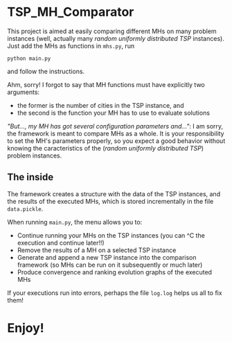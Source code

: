 # TSP_MH_Comparator

This project is aimed at easily comparing different MHs on many problem instances (well, actually many _random uniformly
distributed TSP_ instances). Just add the MHs as functions in `mhs.py`, run

    python main.py

and follow the instructions.

Ahm, sorry! I forgot to say that MH functions must have explicitly two arguments:
 - the former is the number of cities in the TSP instance, and
 - the second is the function your MH has to use to evaluate solutions

_"But..., my MH has got several configuration parameters and..."_: I am sorry, the framework is meant to compare MHs as a whole.
It is your responsibility to set the MH's parameters properly, so you expect a good behavior without knowing the caracteristics
of the (_random uniformly distributed TSP_) problem instances.


## The inside

The framework creates a structure with the data of the TSP instances, and the results of the executed MHs, which is
stored incrementally in the file `data.pickle`.

When running `main.py`, the menu allows you to:
 - Continue running your MHs on the TSP instances (you can ^C the execution and continue later!!)
 - Remove the results of a MH on a selected TSP instance
 - Generate and append a new TSP instance into the comparison framework (so MHs can be run on it subsequently or much later)
 - Produce convergence and ranking evolution graphs of the executed MHs

If your executions run into errors, perhaps the file `log.log` helps us all to fix them!

# Enjoy!